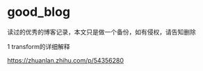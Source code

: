 # good_blog
读过的优秀的博客记录，本文只是做一个备份，如有侵权，请告知删除

1 transform的详细解释

https://zhuanlan.zhihu.com/p/54356280


